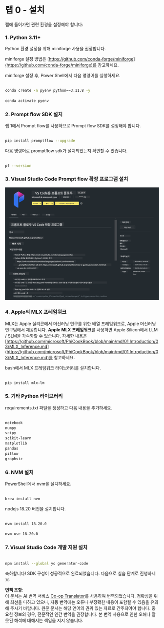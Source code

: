 <!--
CO_OP_TRANSLATOR_METADATA:
{
  "original_hash": "4b16264917d9b93169745d92b8ce8c65",
  "translation_date": "2025-05-08T05:34:13+00:00",
  "source_file": "md/02.Application/02.Code/Phi3/VSCodeExt/HOL/Apple/01.Installations.md",
  "language_code": "ko"
}
-->
# **랩 0 - 설치**

랩에 들어가면 관련 환경을 설정해야 합니다:


### **1. Python 3.11+**

Python 환경 설정을 위해 miniforge 사용을 권장합니다.

miniforge 설정 방법은 [https://github.com/conda-forge/miniforge](https://github.com/conda-forge/miniforge)를 참고하세요.

miniforge 설정 후, Power Shell에서 다음 명령어를 실행하세요.

```bash

conda create -n pyenv python==3.11.8 -y

conda activate pyenv

```


### **2. Prompt flow SDK 설치**

랩 1에서 Prompt flow를 사용하므로 Prompt flow SDK를 설정해야 합니다.

```bash

pip install promptflow --upgrade

```

다음 명령어로 promptflow sdk가 설치되었는지 확인할 수 있습니다.

```bash

pf --version

```

### **3. Visual Studio Code Prompt flow 확장 프로그램 설치**

![pf](../../../../../../../../../translated_images/pf_ext.8cf76b5846e9b8562b0dd276004237b3ff3797066b9f912d39c0ae6c88b35878.ko.png)

### **4. Apple의 MLX 프레임워크**

MLX는 Apple 실리콘에서 머신러닝 연구를 위한 배열 프레임워크로, Apple 머신러닝 연구팀에서 제공합니다. **Apple MLX 프레임워크**를 사용하면 Apple Silicon에서 LLM / SLM을 가속화할 수 있습니다. 자세한 내용은 [https://github.com/microsoft/PhiCookBook/blob/main/md/01.Introduction/03/MLX_Inference.md](https://github.com/microsoft/PhiCookBook/blob/main/md/01.Introduction/03/MLX_Inference.md)를 참고하세요.

bash에서 MLX 프레임워크 라이브러리를 설치합니다.

```bash

pip install mlx-lm

```


### **5. 기타 Python 라이브러리**

requirements.txt 파일을 생성하고 다음 내용을 추가하세요.

```txt

notebook
numpy 
scipy 
scikit-learn 
matplotlib 
pandas 
pillow 
graphviz

```


### **6. NVM 설치**

PowerShell에서 nvm을 설치하세요.

```bash

brew install nvm

```

nodejs 18.20 버전을 설치합니다.

```bash

nvm install 18.20.0

nvm use 18.20.0

```

### **7. Visual Studio Code 개발 지원 설치**

```bash

npm install --global yo generator-code

```

축하합니다! SDK 구성이 성공적으로 완료되었습니다. 다음으로 실습 단계로 진행하세요.

**면책 조항**:  
이 문서는 AI 번역 서비스 [Co-op Translator](https://github.com/Azure/co-op-translator)를 사용하여 번역되었습니다. 정확성을 위해 최선을 다하고 있으나, 자동 번역에는 오류나 부정확한 내용이 포함될 수 있음을 유의해 주시기 바랍니다. 원문 문서는 해당 언어의 권위 있는 자료로 간주되어야 합니다. 중요한 정보의 경우, 전문적인 인간 번역을 권장합니다. 본 번역 사용으로 인한 오해나 잘못된 해석에 대해서는 책임을 지지 않습니다.
